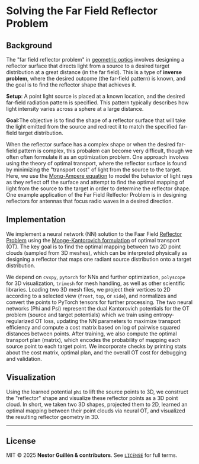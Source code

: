 # Solving the Far Field Reflector Problem 

## Background 

The "far field reflector problem" in  [geometric optics](https://en.wikipedia.org/wiki/Geometrical_optics)  involves designing a reflector surface that directs light from a source to a desired target distribution at a great distance  (in the far field). This is a type of **inverse problem**, where the desired outcome (the far-field pattern) is known, and the goal is to find the reflector shape that achieves it.

**Setup**: A point light source is placed at a known location, and the desired far-field radiation pattern is specified. This pattern typically describes how light intensity varies across a sphere at a large distance.

**Goal**:The objective is to find the shape of a reflector surface that will take the light emitted from the source and redirect it to match the specified far-field target distribution.

 When the reflector surface has a complex shape or when the desired far-field pattern is complex, this probalem can become very difficult, though we often often formulate it as an optimization problem.  One approach involves using the theory of optimal transport, where the reflector surface is found by minimizing the "transport cost" of light from the source to the target.  Here, we use the [Mong-Ampere equation](https://en.wikipedia.org/wiki/Monge%E2%80%93Amp%C3%A8re_equation)  to model the behavior of light rays as they reflect off the surface and  attempt to find the optimal mapping of light from the source to the target in order to determine the reflector shape. One example application of the Far Field Relfector Problem is in designing reflectors for antennas that focus radio waves in a desired direction.  

## Implementation

We implement  a neural network (NN) solution to the Faar Field [Reflector Problem](https://github.com/Ehsan494/Algorithms-for-convex-surface-reconstruction/blob/main/Selected%20Papers/MasMartinPatow_FastInverseReflectorDesign.pdf) using the [Monge-Kantorovich formulation](https://en.wikipedia.org/wiki/Transportation_theory_(mathematics)) of optimal transport (OT). The key goal is to find the optimal mapping between two 2D point clouds (sampled from 3D meshes), which can be interpreted physically as designing a reflector that maps one radiant source distribution onto a target distribution.

We depend on `cvxpy`,  `pytorch` for NNs and further  optimization, `polyscope` for 3D visualization, `trimesh` for mesh handling, as well as other scientific libraries.  Loading two 3D mesh files, we project  their vertices to 2D according to a selected view (`front`, `top`, or `side`), and normalizes and convert the points to PyTorch tensors for further processing. The two neural networks (Phi and Psi)  represent the dual Kantorovich potentials for the OT problem (source and target potentials) which we train using entropy-regularized OT loss, updating the NN parameters to maximize transport efficiency and  compute a cost matrix based on log of pairwise squared distances between points.  After training, we also compute the optimal transport plan (matrix), which encodes the probability of mapping each source point to each target point.  We incorporate checks by printing  stats about the cost matrix, optimal plan, and the overall OT cost for debugging and validation.

## Visualization 
Using the learned potential `phi` to  lift the source points to 3D, we construct the "reflector" shape and visualize these reflector points as a 3D point cloud.  In short, we taken two 3D shapes, projected them to 2D, learned an optimal mapping between their point clouds via neural OT, and visualized the resulting reflector geometry in 3D. 

---


## License <a id="license"></a>

MIT © 2025 **Nestor Guillén & contributors**.
See [`LICENSE`](LICENSE) for full terms.
